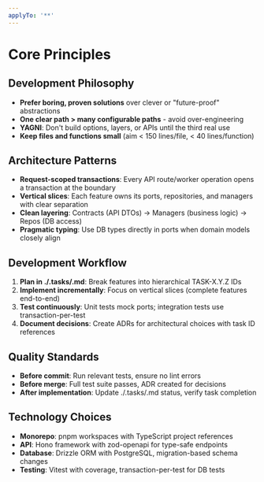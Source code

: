 ```yaml
---
applyTo: '**'
---
```


# Core Principles

## Development Philosophy

- **Prefer boring, proven solutions** over clever or "future-proof" abstractions
- **One clear path > many configurable paths** - avoid over-engineering
- **YAGNI**: Don't build options, layers, or APIs until the third real use
- **Keep files and functions small** (aim < 150 lines/file, < 40 lines/function)

## Architecture Patterns

- **Request-scoped transactions**: Every API route/worker operation opens a transaction at the boundary
- **Vertical slices**: Each feature owns its ports, repositories, and managers with clear separation
- **Clean layering**: Contracts (API DTOs) → Managers (business logic) → Repos (DB access)
- **Pragmatic typing**: Use DB types directly in ports when domain models closely align

## Development Workflow

1. **Plan in ./.tasks/<doc>.md**: Break features into hierarchical TASK-X.Y.Z IDs
2. **Implement incrementally**: Focus on vertical slices (complete features end-to-end)
3. **Test continuously**: Unit tests mock ports; integration tests use transaction-per-test
4. **Document decisions**: Create ADRs for architectural choices with task ID references

## Quality Standards

- **Before commit**: Run relevant tests, ensure no lint errors
- **Before merge**: Full test suite passes, ADR created for decisions
- **After implementation**: Update ./.tasks/<doc>.md status, verify task completion

## Technology Choices

- **Monorepo**: pnpm workspaces with TypeScript project references
- **API**: Hono framework with zod-openapi for type-safe endpoints
- **Database**: Drizzle ORM with PostgreSQL, migration-based schema changes
- **Testing**: Vitest with coverage, transaction-per-test for DB tests</content>